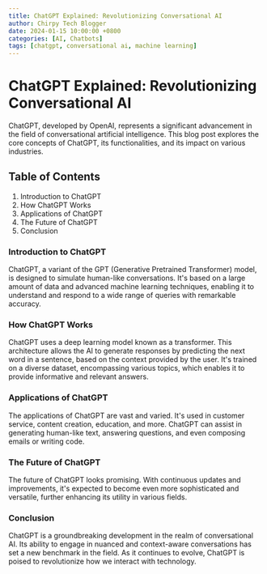 ```yaml
---
title: ChatGPT Explained: Revolutionizing Conversational AI
author: Chirpy Tech Blogger
date: 2024-01-15 10:00:00 +0800
categories: [AI, Chatbots]
tags: [chatgpt, conversational ai, machine learning]
---
```


# ChatGPT Explained: Revolutionizing Conversational AI

ChatGPT, developed by OpenAI, represents a significant advancement in the field of conversational artificial intelligence. This blog post explores the core concepts of ChatGPT, its functionalities, and its impact on various industries.

## Table of Contents
1. Introduction to ChatGPT
2. How ChatGPT Works
3. Applications of ChatGPT
4. The Future of ChatGPT
5. Conclusion

### Introduction to ChatGPT
ChatGPT, a variant of the GPT (Generative Pretrained Transformer) model, is designed to simulate human-like conversations. It's based on a large amount of data and advanced machine learning techniques, enabling it to understand and respond to a wide range of queries with remarkable accuracy.

### How ChatGPT Works
ChatGPT uses a deep learning model known as a transformer. This architecture allows the AI to generate responses by predicting the next word in a sentence, based on the context provided by the user. It's trained on a diverse dataset, encompassing various topics, which enables it to provide informative and relevant answers.

### Applications of ChatGPT
The applications of ChatGPT are vast and varied. It's used in customer service, content creation, education, and more. ChatGPT can assist in generating human-like text, answering questions, and even composing emails or writing code.

### The Future of ChatGPT
The future of ChatGPT looks promising. With continuous updates and improvements, it's expected to become even more sophisticated and versatile, further enhancing its utility in various fields.

### Conclusion
ChatGPT is a groundbreaking development in the realm of conversational AI. Its ability to engage in nuanced and context-aware conversations has set a new benchmark in the field. As it continues to evolve, ChatGPT is poised to revolutionize how we interact with technology.